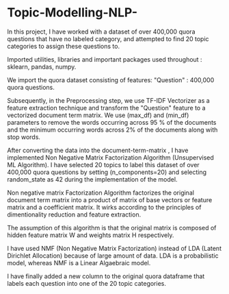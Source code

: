 # Topic-Modelling-NLP-
In this project, I have worked with a dataset of over 400,000 quora questions that have no labeled category, and attempted to find 20 topic categories to assign these questions to. 

Imported utilities, libraries and important packages used throughout : sklearn, pandas, numpy.

We import the quora dataset consisting of features: "Question" : 400,000  quora questions.

Subsequently, in the Preprocessing step, we use TF-IDF Vectorizer as a feature extraction technique and transform the "Question" feature to a vectorized document term matrix. We use (max_df) and (min_df) parameters to remove the words occurring across 95 % of the documents and the minimum occurring words across 2% of the documents along with stop words. 

After converting the data into the document-term-matrix , I have implemented Non Negative Matrix Factorization Algorithm (Unsupervised ML Algorithm). I have selected 20 topics to label this dataset of over 400,000 quora questions by setting (n_components=20) and selecting random_state as 42 during the implementation of the model.

Non negative matrix Factorization Algorithm factorizes the original document term matrix into a product of matrix of base vectors  or feature matrix and a coefficient matrix. 
It wirks according to the principles of dimentionality reduction and feature extraction. 

The assumption of this algorithm is that the original matrix is composed of hidden feature matrix W and weights matrix H respectively. 

I have used NMF (Non Negative Matrix Factorization) instead of LDA (Latent Dirichlet Allocation) because of large amount of data. LDA is a probabilistic model, whereas NMF is a Linear Algaebraic model.

I have finally added a new column to the original quora dataframe that labels each question into one of the 20 topic categories.   
